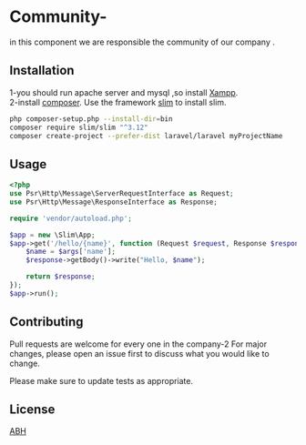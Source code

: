 # Community-

in this component we are responsible the community of our company .


## Installation
1-you should run apache server and mysql ,so install [Xampp](https://www.apachefriends.org/download.html).<br />
2-install [composer](https://getcomposer.org/download/).
Use the framework [slim](http://www.slimframework.com/) to install slim.

```bash
php composer-setup.php --install-dir=bin
composer require slim/slim "^3.12"
composer create-project --prefer-dist laravel/laravel myProjectName
```

## Usage

```php
<?php
use Psr\Http\Message\ServerRequestInterface as Request;
use Psr\Http\Message\ResponseInterface as Response;

require 'vendor/autoload.php';

$app = new \Slim\App;
$app->get('/hello/{name}', function (Request $request, Response $response, array $args) {
    $name = $args['name'];
    $response->getBody()->write("Hello, $name");

    return $response;
});
$app->run();
```

## Contributing
Pull requests are welcome for every one in the company-2 For major changes, please open an issue first to discuss what you would like to change.

Please make sure to update tests as appropriate.

## License
[ABH](https://www.facebook.com/youssef.ashraf.906)
